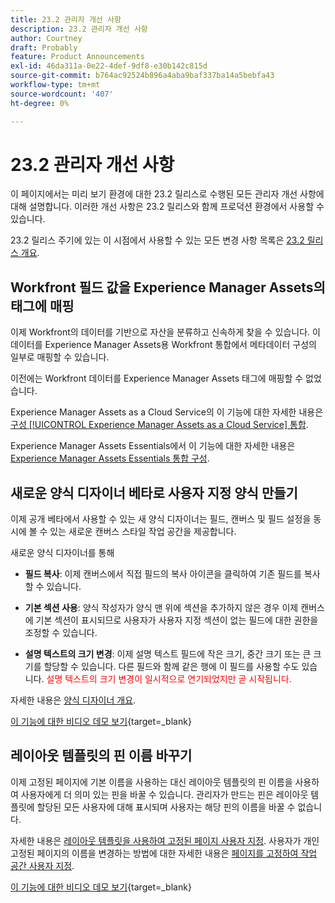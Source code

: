 ```yaml
---
title: 23.2 관리자 개선 사항
description: 23.2 관리자 개선 사항
author: Courtney
draft: Probably
feature: Product Announcements
exl-id: 46da311a-0e22-4def-9df8-e30b142c815d
source-git-commit: b764ac92524b896a4aba9baf337ba14a5bebfa43
workflow-type: tm+mt
source-wordcount: '407'
ht-degree: 0%

---
```


# 23.2 관리자 개선 사항

이 페이지에서는 미리 보기 환경에 대한 23.2 릴리스로 수행된 모든 관리자 개선 사항에 대해 설명합니다. 이러한 개선 사항은 23.2 릴리스와 함께 프로덕션 환경에서 사용할 수 있습니다.

23.2 릴리스 주기에 있는 이 시점에서 사용할 수 있는 모든 변경 사항 목록은 [23.2 릴리스 개요](/help/quicksilver/product-announcements/product-releases/23.2-release-activity/23-2-release-overview.md).

## Workfront 필드 값을 Experience Manager Assets의 태그에 매핑

이제 Workfront의 데이터를 기반으로 자산을 분류하고 신속하게 찾을 수 있습니다.  이 데이터를 Experience Manager Assets용 Workfront 통합에서 메타데이터 구성의 일부로 매핑할 수 있습니다.

이전에는 Workfront 데이터를 Experience Manager Assets 태그에 매핑할 수 없었습니다.

Experience Manager Assets as a Cloud Service의 이 기능에 대한 자세한 내용은 [구성 [!UICONTROL Experience Manager Assets as a Cloud Service] 통합](/help/quicksilver/administration-and-setup/configure-integrations/configure-aacs-integration.md).

Experience Manager Assets Essentials에서 이 기능에 대한 자세한 내용은 [Experience Manager Assets Essentials 통합 구성](/help/quicksilver/documents/adobe-workfront-for-experience-manager-assets-essentials/setup-asset-essentials.md).

## 새로운 양식 디자이너 베타로 사용자 지정 양식 만들기

이제 공개 베타에서 사용할 수 있는 새 양식 디자이너는 필드, 캔버스 및 필드 설정을 동시에 볼 수 있는 새로운 캔버스 스타일 작업 공간을 제공합니다.

새로운 양식 디자이너를 통해

* **필드 복사**: 이제 캔버스에서 직접 필드의 복사 아이콘을 클릭하여 기존 필드를 복사할 수 있습니다.

* **기본 섹션 사용**: 양식 작성자가 양식 맨 위에 섹션을 추가하지 않은 경우 이제 캔버스에 기본 섹션이 표시되므로 사용자가 사용자 지정 섹션이 없는 필드에 대한 권한을 조정할 수 있습니다.

* **설명 텍스트의 크기 변경**: 이제 설명 텍스트 필드에 작은 크기, 중간 크기 또는 큰 크기를 할당할 수 있습니다. 다른 필드와 함께 같은 행에 이 필드를 사용할 수도 있습니다. <span style="color: #ff0000;"> 설명 텍스트의 크기 변경이 일시적으로 연기되었지만 곧 시작됩니다.</span></li>

자세한 내용은 [양식 디자이너 개요](/help/quicksilver/administration-and-setup/customize-workfront/create-manage-custom-forms/form-designer/form-designer-overview.md).

[이 기능에 대한 비디오 데모 보기](https://video.tv.adobe.com/v/3416586/){target=_blank}

## 레이아웃 템플릿의 핀 이름 바꾸기

이제 고정된 페이지에 기본 이름을 사용하는 대신 레이아웃 템플릿의 핀 이름을 사용하여 사용자에게 더 의미 있는 핀을 바꿀 수 있습니다. 관리자가 만드는 핀은 레이아웃 템플릿에 할당된 모든 사용자에 대해 표시되며 사용자는 해당 핀의 이름을 바꿀 수 없습니다.

자세한 내용은 [레이아웃 템플릿을 사용하여 고정된 페이지 사용자 지정](/help/quicksilver/administration-and-setup/customize-workfront/use-layout-templates/customize-pinned-pages.md). 사용자가 개인 고정된 페이지의 이름을 변경하는 방법에 대한 자세한 내용은 [페이지를 고정하여 작업 공간 사용자 지정](/help/quicksilver/workfront-basics/the-new-workfront-experience/pin-pages.md).

[이 기능에 대한 비디오 데모 보기](https://video.tv.adobe.com/v/3414364/){target=_blank}
